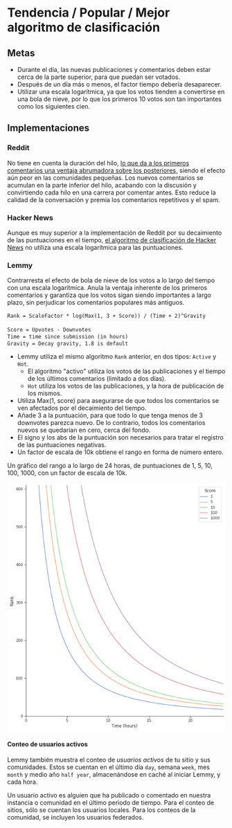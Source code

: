 # Tendencia / Popular / Mejor algoritmo de clasificación

## Metas

- Durante el día, las nuevas publicaciones y comentarios deben estar cerca de la parte superior, para que puedan ser votados.
- Después de un día más o menos, el factor tiempo debería desaparecer.
- Utilizar una escala logarítmica, ya que los votos tienden a convertirse en una bola de nieve, por lo que los primeros 10 votos son tan importantes como los siguientes cien.

## Implementaciones

### Reddit

No tiene en cuenta la duración del hilo, [lo que da a los primeros comentarios una ventaja abrumadora sobre los posteriores,](https://minimaxir.com/2016/11/first-comment/) siendo el efecto aún peor en las comunidades pequeñas. Los nuevos comentarios se acumulan en la parte inferior del hilo, acabando con la discusión y convirtiendo cada hilo en una carrera por comentar antes. Esto reduce la calidad de la conversación y premia los comentarios repetitivos y el spam.

### Hacker News

Aunque es muy superior a la implementación de Reddit por su decaimiento de las puntuaciones en el tiempo, [el algoritmo de clasificación de Hacker News](https://medium.com/hacking-and-gonzo/how-hacker-news-ranking-algorithm-works-1d9b0cf2c08d) no utiliza una escala logarítmica para las puntuaciones.

### Lemmy

Contrarresta el efecto de bola de nieve de los votos a lo largo del tiempo con una escala logarítmica.  Anula la ventaja inherente de los primeros comentarios y garantiza que los votos sigan siendo importantes a largo plazo, sin perjudicar los comentarios populares más antiguos.

```
Rank = ScaleFactor * log(Max(1, 3 + Score)) / (Time + 2)^Gravity

Score = Upvotes - Downvotes
Time = time since submission (in hours)
Gravity = Decay gravity, 1.8 is default
```
- Lemmy utiliza el mismo algoritmo `Rank` anterior, en dos tipos: `Active` y `Hot`.
  - El algoritmo "activo" utiliza los votos de las publicaciones y el tiempo de los últimos comentarios (limitado a dos días).
  - `Hot` utiliza los votos de las publicaciones, y la hora de publicación de los mismos.
- Utiliza Max(1, score) para asegurarse de que todos los comentarios se ven afectados por el decaimiento del tiempo.
- Añade 3 a la puntuación, para que todo lo que tenga menos de 3 downvotes parezca nuevo. De lo contrario, todos los comentarios nuevos se quedarían en cero, cerca del fondo.
- El signo y los abs de la puntuación son necesarios para tratar el registro de las puntuaciones negativas.
- Un factor de escala de 10k obtiene el rango en forma de número entero.

Un gráfico del rango a lo largo de 24 horas, de puntuaciones de 1, 5, 10, 100, 1000, con un factor de escala de 10k.

![](rank_algorithm.png)

#### Conteo de usuarios activos

Lemmy también muestra el conteo de *usuarios activos* de tu sitio y sus comunidades. Estos se cuentan en el último día `day`, semana `week`, mes `month` y medio año `half year`, almacenándose en caché al iniciar Lemmy, y cada hora.

Un usuario activo es alguien que ha publicado o comentado en nuestra instancia o comunidad en el último periodo de tiempo. Para el conteo de sitios, sólo se cuentan los usuarios locales. Para los conteos de la comunidad, se incluyen los usuarios federados.
